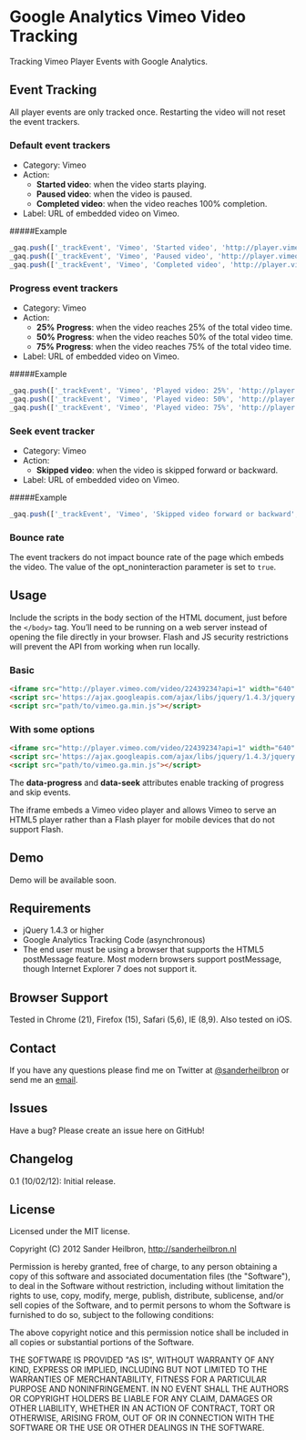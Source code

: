 # Google Analytics Vimeo Video Tracking
Tracking Vimeo Player Events with Google Analytics.

## Event Tracking
All player events are only tracked once. Restarting the video will not reset the event trackers.

### Default event trackers
* Category: Vimeo
* Action:
	* **Started video**: when the video starts playing.
	* **Paused video**: when the video is paused.
	* **Completed video**: when the video reaches 100% completion.
* Label: URL of embedded video on Vimeo.

#####Example
```js
_gaq.push(['_trackEvent', 'Vimeo', 'Started video', 'http://player.vimeo.com/video/22439234', undefined, true]);
_gaq.push(['_trackEvent', 'Vimeo', 'Paused video', 'http://player.vimeo.com/video/22439234', undefined, true]);
_gaq.push(['_trackEvent', 'Vimeo', 'Completed video', 'http://player.vimeo.com/video/22439234', undefined, true]);
```
### Progress event trackers

* Category: Vimeo
* Action:
	* **25% Progress**: when the video reaches 25% of the total video time.
	* **50% Progress**: when the video reaches 50% of the total video time.
	* **75% Progress**: when the video reaches 75% of the total video time.
* Label: URL of embedded video on Vimeo.

#####Example
```js
_gaq.push(['_trackEvent', 'Vimeo', 'Played video: 25%', 'http://player.vimeo.com/video/22439234', undefined, true]);
_gaq.push(['_trackEvent', 'Vimeo', 'Played video: 50%', 'http://player.vimeo.com/video/22439234', undefined, true]);
_gaq.push(['_trackEvent', 'Vimeo', 'Played video: 75%', 'http://player.vimeo.com/video/22439234', undefined, true]);
```
### Seek event tracker
* Category: Vimeo
* Action:
	* **Skipped video**: when the video is skipped forward or backward.
* Label: URL of embedded video on Vimeo.

#####Example
```js
_gaq.push(['_trackEvent', 'Vimeo', 'Skipped video forward or backward', 'http://player.vimeo.com/video/22439234', undefined, true]);
```

### Bounce rate
The event trackers do not impact bounce rate of the page which embeds the video. The value of the opt_noninteraction parameter is set to `true`.


## Usage
Include the scripts in the body section of the HTML document, just before the `</body>` tag. You’ll need to be running on a web server instead of opening the file directly in your browser. Flash and JS security restrictions will prevent the API from working when run locally.

### Basic
```html
<iframe src="http://player.vimeo.com/video/22439234?api=1" width="640" height="390" frameborder="0" webkitAllowFullScreen mozallowfullscreen allowFullScreen></iframe>
<script src='https://ajax.googleapis.com/ajax/libs/jquery/1.4.3/jquery.min.js'></script>
<script src="path/to/vimeo.ga.min.js"></script>
```	
### With some options
```html
<iframe src="http://player.vimeo.com/video/22439234?api=1" width="640" height="390" frameborder="0" data-progress="true" data-seek="true" webkitAllowFullScreen mozallowfullscreen allowFullScreen></iframe>
<script src='https://ajax.googleapis.com/ajax/libs/jquery/1.4.3/jquery.min.js'></script>
<script src="path/to/vimeo.ga.min.js"></script>
```
The **data-progress** and **data-seek** attributes enable tracking of progress and skip events. 

The iframe embeds a Vimeo video player and allows Vimeo to serve an HTML5 player rather than a Flash player for mobile devices that do not support Flash.

## Demo
Demo will be available soon.

## Requirements
* jQuery 1.4.3 or higher
* Google Analytics Tracking Code (asynchronous)
* The end user must be using a browser that supports the HTML5 postMessage feature. Most modern browsers support postMessage, though Internet Explorer 7 does not support it.

## Browser Support
Tested in Chrome (21), Firefox (15), Safari (5,6), IE (8,9). Also tested on iOS.

## Contact
If you have any questions please find me on Twitter at [@sanderheilbron](http://twitter.com/sanderheilbron) or send me an [email](mailto:sanderheilbron@gmail.com). 

## Issues
Have a bug? Please create an issue here on GitHub!

## Changelog
0.1 (10/02/12): Initial release.

## License
Licensed under the MIT license.

Copyright (C) 2012 Sander Heilbron, http://sanderheilbron.nl

Permission is hereby granted, free of charge, to any person obtaining a copy
of this software and associated documentation files (the "Software"), to deal
in the Software without restriction, including without limitation the rights
to use, copy, modify, merge, publish, distribute, sublicense, and/or sell
copies of the Software, and to permit persons to whom the Software is
furnished to do so, subject to the following conditions:

The above copyright notice and this permission notice shall be included in
all copies or substantial portions of the Software.

THE SOFTWARE IS PROVIDED "AS IS", WITHOUT WARRANTY OF ANY KIND, EXPRESS OR
IMPLIED, INCLUDING BUT NOT LIMITED TO THE WARRANTIES OF MERCHANTABILITY,
FITNESS FOR A PARTICULAR PURPOSE AND NONINFRINGEMENT. IN NO EVENT SHALL THE
AUTHORS OR COPYRIGHT HOLDERS BE LIABLE FOR ANY CLAIM, DAMAGES OR OTHER
LIABILITY, WHETHER IN AN ACTION OF CONTRACT, TORT OR OTHERWISE, ARISING FROM,
OUT OF OR IN CONNECTION WITH THE SOFTWARE OR THE USE OR OTHER DEALINGS IN
THE SOFTWARE.